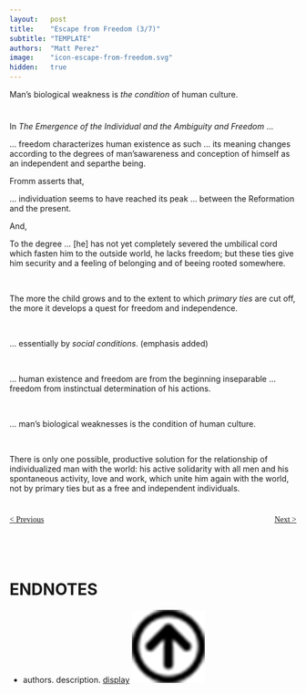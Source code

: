 ```yaml
---
layout:   post
title:    "Escape from Freedom (3/7)"
subtitle: "TEMPLATE"
authors:  "Matt Perez"
image:    "icon-escape-from-freedom.svg"
hidden:   true
---
```


<div style='display:none; '>
 <p><em>Escape from Freedom</em> was published in 1941. Pim de Morre, co-founder of <em>Corporate Rebels</em>, reminded me of <em>Escape from Freedom</em> which I first read when I was 18-19 years old (I am a mere 73 now).</p>
</div>

<div class="_citation">
 <p>Man&rsquo;s biological weakness is <em>the condition</em> of human culture.</p>
</div>

<h1></h1>
 <p>In <em>The Emergence of the Individual and the Ambiguity and Freedom</em> &hellip;</p>
 <div class="_citation">
  <p>&hellip; freedom characterizes human existence as such &hellip; its meaning changes according to the degrees of man&rsquo;sawareness and conception of himself as an independent and separthe being.</p>
 </div>
<p>Fromm asserts that,</p>
 <div class="_citation">
  <p>&hellip; individuation seems to have reached its peak &hellip; between the Reformation and the present.</p>
 </div>
<p>And,</p>
 <div class="_citation">
  <p>To the degree &hellip; [he] has not yet completely severed the umbilical cord which fasten him to the outside world, he lacks freedom; but these ties give him security and a feeling of belonging and of beeing rooted somewhere.</p>
 </div>
<br>
 <div class="_citation">
  <p>The more the child grows and to the extent to which <em>primary ties</em> are cut off, the more it develops a quest for freedom and independence.</p>
 </div>
<br>
 <div class="_citation">
  <p>&hellip; essentially by <em>social conditions</em>. <span style="font-name:courier new">(emphasis added)</span></p>
 </div>
<br>
 <div class="_citation">
  <p>&hellip; human existence and freedom are from the beginning inseparable &hellip; freedom from instinctual determination of his actions.</p>
 </div>
<br>
 <div class="_citation">
  <p>&hellip; man&rsquo;s biological weaknesses is the condition of human culture.</p>
 </div>
<br>
 <div class="_citation">
  <p>There is only one possible, productive solution  for the relationship of individualized man with the world: his active solidarity with all men and his spontaneous activity, love and work, which unite him again with the world, not by primary ties but as a free and independent individuals.</p>
 </div>

<h1></h1>
 <p></p>
 <p></p>

<h1></h1>
 <p></p>

<div style="margin-bottom:1in; font-family: American Typewriter, serif; ">
 <span style="float:left; ">
  <a href="https://radicalcompanies.com/2024/12/22/escape-from-freedom">&lt; Previous</a>
 </span>
 <span style="float:right; ">
  <a href="https://radicalcompanies.com/2024/12/26/escape-from-freedom">Next &gt;</a>
 </span>
</div>
<br/>
<h1 class="_section">ENDNOTES</h1>
 <ul>
  <li id="en01">
   <p class="_list-item">
    authors.
    description.
    <a href="display" target="_blank">display</a>
    <a class="_uparrow" href="#bm01"><img src="/assets/img/arrow-up-icon.png"></a>
   </p>
  </li>
 </ul>